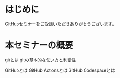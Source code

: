 # はじめに
GitHubセミナーをご受講いただきありがとうございます。

# 本セミナーの概要

gitとは
gitの基本的な使い方と利便性

GitHubとは
GitHub Actionsとは
GitHub Codespaceとは

